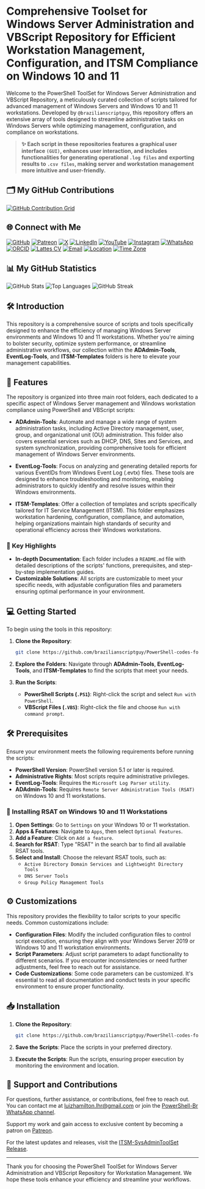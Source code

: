 # Comprehensive Toolset for Windows Server Administration and VBScript Repository for Efficient Workstation Management, Configuration, and ITSM Compliance on Windows 10 and 11

Welcome to the PowerShell ToolSet for Windows Server Administration and VBScript Repository, a meticulously curated collection of scripts tailored for advanced management of Windows Servers and Windows 10 and 11 workstations. Developed by `@brazilianscriptguy`, this repository offers an extensive array of tools designed to streamline administrative tasks on Windows Servers while optimizing management, configuration, and compliance on workstations.

> **✨ Each script in these repositories **features a graphical user interface** `(GUI)`, **enhances user interaction**, and includes functionalities for **generating operational** `.log files` and **exporting results** to `.csv files`, making server and workstation management more intuitive and user-friendly.**

## 🗂️ My GitHub Contributions

[![GitHub Contribution Grid](https://ghchart.rshah.org/brazilianscriptguy)](https://github.com/brazilianscriptguy)

## 🌐 Connect with Me

[![GitHub](https://img.shields.io/badge/GitHub-@brazilianscriptguy-181717?style=for-the-badge&logo=github)](https://github.com/brazilianscriptguy)
[![Patreon](https://img.shields.io/badge/Patreon-Support%20Me-red?style=for-the-badge&logo=patreon)](https://patreon.com/brazilianscriptguy)
[![X](https://img.shields.io/badge/Twitter-@brazscriptguy-000000?style=for-the-badge&logo=x)](https://x.com/brazscriptguy)
[![LinkedIn](https://img.shields.io/badge/LinkedIn-in/brazilianscriptguy-0077B5?style=for-the-badge&logo=linkedin)](https://www.linkedin.com/in/brazilianscriptguy/)
[![YouTube](https://img.shields.io/badge/YouTube-@brazilianscriptguy-FF0000?style=for-the-badge&logo=youtube)](https://www.youtube.com/@brazilianscriptguy)
[![Instagram](https://img.shields.io/badge/Instagram-@4tetraforensics-E4405F?style=for-the-badge&logo=instagram)](https://www.instagram.com/4tetraforensics)
[![WhatsApp](https://img.shields.io/badge/WhatsApp-PowerShellBR-25D366?style=for-the-badge&logo=whatsapp)](https://whatsapp.com/channel/0029VaEgqC50G0XZV1k4Mb1c)
[![ORCID](https://img.shields.io/badge/ORCID-0000--0003--3705--7468-A6CE39?style=for-the-badge&logo=orcid)](https://orcid.org/0000-0003-3705-7468)
[![Lattes CV](https://img.shields.io/badge/Lattes%20CV-0191525072495482-00A693?style=for-the-badge&logo=academia)](http://lattes.cnpq.br/0191525072495482)
[![Email](https://img.shields.io/badge/Email-luizhamilton.lhr@gmail.com-D14836?style=for-the-badge&logo=gmail)](mailto:luizhamilton.lhr@gmail.com)
[![Location](https://img.shields.io/badge/Location-27°00'04.3%22S%2048°36'19.2%22W-brightgreen?style=for-the-badge&logo=googlemaps)](https://www.google.com/maps?q=-27.0011813,-48.6053388)
[![Time Zone](https://img.shields.io/static/v1?label=Time%20Zone&message=UTC%20-3%3A00%20/%20Balneário%20Camboriú&color=blue&style=for-the-badge)](https://time.is/Balne%C3%A1rio_Cambori%C3%BA)

## 📊 My GitHub Statistics

![GitHub Stats](https://github-readme-stats.vercel.app/api?username=brazilianscriptguy&show_icons=true&theme=radical&v=2)
![Top Languages](https://github-readme-stats.vercel.app/api/top-langs/?username=brazilianscriptguy&layout=compact&theme=radical&v=2)
![GitHub Streak](https://github-readme-streak-stats.herokuapp.com/?user=brazilianscriptguy&theme=radical&v=2)

## 🛠️ Introduction

This repository is a comprehensive source of scripts and tools specifically designed to enhance the efficiency of managing Windows Server environments and Windows 10 and 11 workstations. Whether you're aiming to bolster security, optimize system performance, or streamline administrative workflows, our collection within the **ADAdmin-Tools**, **EventLog-Tools**, and **ITSM-Templates** folders is here to elevate your management capabilities.

## 🚀 Features

The repository is organized into three main root folders, each dedicated to a specific aspect of Windows Server management and Windows workstation compliance using PowerShell and VBScript scripts:

- **ADAdmin-Tools**: Automate and manage a wide range of system administration tasks, including Active Directory management, user, group, and organizational unit (OU) administration. This folder also covers essential services such as DHCP, DNS, Sites and Services, and system synchronization, providing comprehensive tools for efficient management of Windows Server environments.

- **EventLog-Tools**: Focus on analyzing and generating detailed reports for various EventIDs from Windows Event Log (.evtx) files. These tools are designed to enhance troubleshooting and monitoring, enabling administrators to quickly identify and resolve issues within their Windows environments.

- **ITSM-Templates**: Offer a collection of templates and scripts specifically tailored for IT Service Management (ITSM). This folder emphasizes workstation hardening, configuration, compliance, and automation, helping organizations maintain high standards of security and operational efficiency across their Windows workstations.

### 🌟 Key Highlights

- **In-depth Documentation**: Each folder includes a `README.md` file with detailed descriptions of the scripts' functions, prerequisites, and step-by-step implementation guides.
- **Customizable Solutions**: All scripts are customizable to meet your specific needs, with adjustable configuration files and parameters ensuring optimal performance in your environment.

## 💻 Getting Started

To begin using the tools in this repository:

1. **Clone the Repository**: 
   ```bash
   git clone https://github.com/brazilianscriptguy/PowerShell-codes-for-Windows-Server-Administrators.git
   ```

2. **Explore the Folders**: Navigate through **ADAdmin-Tools**, **EventLog-Tools**, and **ITSM-Templates** to find the scripts that meet your needs.

3. **Run the Scripts**:
   - **PowerShell Scripts (`.PS1`)**: Right-click the script and select `Run with PowerShell`.
   - **VBScript Files (`.VBS`)**: Right-click the file and choose `Run with command prompt`.

## 🛠️ Prerequisites

Ensure your environment meets the following requirements before running the scripts:

- **PowerShell Version**: PowerShell version 5.1 or later is required.
- **Administrative Rights**: Most scripts require administrative privileges.
- **EventLog-Tools**: Requires the `Microsoft Log Parser utility`.
- **ADAdmin-Tools**: Requires `Remote Server Administration Tools (RSAT)` on Windows 10 and 11 workstations.

### 🔧 Installing RSAT on Windows 10 and 11 Workstations

1. **Open Settings**: Go to `Settings` on your Windows 10 or 11 workstation.
2. **Apps & Features**: Navigate to `Apps`, then select `Optional Features`.
3. **Add a Feature**: Click on `Add a feature`.
4. **Search for RSAT**: Type "RSAT" in the search bar to find all available RSAT tools.
5. **Select and Install**: Choose the relevant RSAT tools, such as:
   - `Active Directory Domain Services and Lightweight Directory Tools`
   - `DNS Server Tools`
   - `Group Policy Management Tools`

## ⚙️ Customizations

This repository provides the flexibility to tailor scripts to your specific needs. Common customizations include:

- **Configuration Files**: Modify the included configuration files to control script execution, ensuring they align with your Windows Server 2019 or Windows 10 and 11 workstation environments.
- **Script Parameters**: Adjust script parameters to adapt functionality to different scenarios. If you encounter inconsistencies or need further adjustments, feel free to reach out for assistance.
- **Code Customizations**: Some code parameters can be customized. It's essential to read all documentation and conduct tests in your specific environment to ensure proper functionality.

## 📥 Installation

1. **Clone the Repository**: 
   ```bash
   git clone https://github.com/brazilianscriptguy/PowerShell-codes-for-Windows-Server-Administrators.git
   ```

2. **Save the Scripts**: Place the scripts in your preferred directory.

3. **Execute the Scripts**: Run the scripts, ensuring proper execution by monitoring the environment and location.

## 🤝 Support and Contributions

For questions, further assistance, or contributions, feel free to reach out. You can contact me at [luizhamilton.lhr@gmail.com](mailto:luizhamilton.lhr@gmail.com) or join the [PowerShell-Br WhatsApp channel](https://whatsapp.com/channel/0029VaEgqC50G0XZV1k4Mb1c).

Support my work and gain access to exclusive content by becoming a patron on [Patreon](https://patreon.com/brazilianscriptguy).

For the latest updates and releases, visit the [ITSM-SysAdminToolSet Release](https://github.com/brazilianscriptguy/PowerShell-codes-for-Windows-Server-Administrators/releases/tag/ITSM-SysAdminToolSet).

---

Thank you for choosing the PowerShell ToolSet for Windows Server Administration and VBScript Repository for Workstation Management. We hope these tools enhance your efficiency and streamline your workflows.
